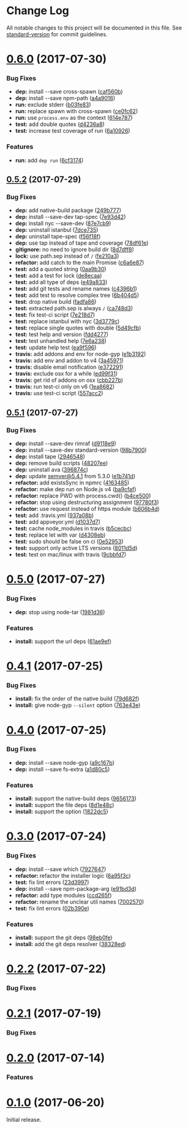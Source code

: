 # Change Log

All notable changes to this project will be documented in this file. See [standard-version](https://github.com/conventional-changelog/standard-version) for commit guidelines.

<a name="0.6.0"></a>
# [0.6.0](https://github.com/watilde/dep/compare/v0.5.2...v0.6.0) (2017-07-30)


### Bug Fixes

* **dep:** install --save cross-spawn ([caf560b](https://github.com/watilde/dep/commit/caf560b))
* **dep:** install --save npm-path ([a4a9016](https://github.com/watilde/dep/commit/a4a9016))
* **run:** exclude stderr ([b03fe83](https://github.com/watilde/dep/commit/b03fe83))
* **run:** replace spawn with cross-spawn ([ce0fc62](https://github.com/watilde/dep/commit/ce0fc62))
* **run:** use `process.env` as the context ([614e787](https://github.com/watilde/dep/commit/614e787))
* **test:** add double quotes ([d4236a8](https://github.com/watilde/dep/commit/d4236a8))
* **test:** increase test coverage of run ([6a10926](https://github.com/watilde/dep/commit/6a10926))


### Features

* **run:** add `dep run` ([6cf3174](https://github.com/watilde/dep/commit/6cf3174))



<a name="0.5.2"></a>
## [0.5.2](https://github.com/watilde/dep/compare/v0.5.1...v0.5.2) (2017-07-29)


### Bug Fixes

* **dep:** add native-build package ([249b777](https://github.com/watilde/dep/commit/249b777))
* **dep:** install --save-dev tap-spec ([7e93d42](https://github.com/watilde/dep/commit/7e93d42))
* **dep:** install nyc --save-dev ([87e7cb9](https://github.com/watilde/dep/commit/87e7cb9))
* **dep:** uninstall istanbul ([7dce735](https://github.com/watilde/dep/commit/7dce735))
* **dep:** uninstall tape-spec ([f56f18f](https://github.com/watilde/dep/commit/f56f18f))
* **dep:** use tap instead of tape and coverage ([78df61e](https://github.com/watilde/dep/commit/78df61e))
* **gitignore:** no need to ignore build dir ([8d7dff8](https://github.com/watilde/dep/commit/8d7dff8))
* **lock:** use path.sep instead of `/` ([fe210a3](https://github.com/watilde/dep/commit/fe210a3))
* **refactor:** add catch to the main Promise ([c6a6e87](https://github.com/watilde/dep/commit/c6a6e87))
* **test:** add a quoted string ([0aa9b30](https://github.com/watilde/dep/commit/0aa9b30))
* **test:** add a test for lock ([de8ecaa](https://github.com/watilde/dep/commit/de8ecaa))
* **test:** add all type of deps ([e49a833](https://github.com/watilde/dep/commit/e49a833))
* **test:** add git tests and rename names ([c4396b1](https://github.com/watilde/dep/commit/c4396b1))
* **test:** add test to resolve complex tree ([6b404d5](https://github.com/watilde/dep/commit/6b404d5))
* **test:** drop native build ([fadfa86](https://github.com/watilde/dep/commit/fadfa86))
* **test:** extracted path.sep is always `/` ([ca748d3](https://github.com/watilde/dep/commit/ca748d3))
* **test:** fix test-ci script ([7e218d7](https://github.com/watilde/dep/commit/7e218d7))
* **test:** replace istanbul with nyc ([3d3779c](https://github.com/watilde/dep/commit/3d3779c))
* **test:** replace single quotes with double ([5d49cfb](https://github.com/watilde/dep/commit/5d49cfb))
* **test:** test help and version ([fdd4277](https://github.com/watilde/dep/commit/fdd4277))
* **test:** test unhandled help ([7e6a238](https://github.com/watilde/dep/commit/7e6a238))
* **test:** update help test ([ea9f596](https://github.com/watilde/dep/commit/ea9f596))
* **travis:** add addons and env for node-gyp ([e1b3192](https://github.com/watilde/dep/commit/e1b3192))
* **travis:** add env and addon to v4 ([3a45971](https://github.com/watilde/dep/commit/3a45971))
* **travis:** disable email notification ([e372291](https://github.com/watilde/dep/commit/e372291))
* **travis:** exclude osx for a while ([ed99f31](https://github.com/watilde/dep/commit/ed99f31))
* **travis:** get rid of addons on osx ([cbb227b](https://github.com/watilde/dep/commit/cbb227b))
* **travis:** run test-ci only on v6 ([1ea8682](https://github.com/watilde/dep/commit/1ea8682))
* **travis:** use test-ci script ([557acc2](https://github.com/watilde/dep/commit/557acc2))



<a name="0.5.1"></a>
## [0.5.1](https://github.com/watilde/dep/compare/v0.5.0...v0.5.1) (2017-07-27)


### Bug Fixes

* **dep:** install --save-dev rimraf ([d9118e9](https://github.com/watilde/dep/commit/d9118e9))
* **dep:** install --save-dev standard-version ([98b7900](https://github.com/watilde/dep/commit/98b7900))
* **dep:** install tape ([2946548](https://github.com/watilde/dep/commit/2946548))
* **dep:** remove build scripts ([48207ee](https://github.com/watilde/dep/commit/48207ee))
* **dep:** uninstall ava ([396874c](https://github.com/watilde/dep/commit/396874c))
* **dep:** update semver@5.4.1 from 5.3.0 ([e1b741d](https://github.com/watilde/dep/commit/e1b741d))
* **refactor:** add existsSync in npmrc ([4163485](https://github.com/watilde/dep/commit/4163485))
* **refactor:** make dep run on Node.js v4 ([ba9cfaf](https://github.com/watilde/dep/commit/ba9cfaf))
* **refactor:** replace PWD with process.cwd() ([b4ce500](https://github.com/watilde/dep/commit/b4ce500))
* **refactor:** stop using destructuring assignment ([97780f3](https://github.com/watilde/dep/commit/97780f3))
* **refactor:** use request instead of https module ([b606b4d](https://github.com/watilde/dep/commit/b606b4d))
* **test:** add .travis.yml ([937a08b](https://github.com/watilde/dep/commit/937a08b))
* **test:** add appveyor.yml ([d1037d7](https://github.com/watilde/dep/commit/d1037d7))
* **test:** cache node_modules in travis ([b5cecbc](https://github.com/watilde/dep/commit/b5cecbc))
* **test:** replace let with var ([d4308eb](https://github.com/watilde/dep/commit/d4308eb))
* **test:** sudo should be false on ci ([0e52953](https://github.com/watilde/dep/commit/0e52953))
* **test:** support only active LTS versions ([8011d5d](https://github.com/watilde/dep/commit/8011d5d))
* **test:** test on mac/linux with travis ([9cbbfd7](https://github.com/watilde/dep/commit/9cbbfd7))



<a name="0.5.0"></a>
# [0.5.0](https://github.com/watilde/dep/compare/v0.4.1...v0.5.0) (2017-07-27)


### Bug Fixes

* **dep:** stop using node-tar ([1981d36](https://github.com/watilde/dep/commit/1981d36))


### Features
* **install:** support the url deps ([61ae9ef](https://github.com/watilde/dep/commit/61ae9ef))


<a name="0.4.1"></a>
# [0.4.1](https://github.com/watilde/dep/compare/v0.4.0...v0.4.1) (2017-07-25)


### Bug Fixes
* **install:** fix the order of the native build ([79d682f](https://github.com/watilde/dep/commit/79d682f))
* **install:** give node-gyp `--silent` option ([763e43e](https://github.com/watilde/dep/commit/763e43e))

<a name="0.4.0"></a>
# [0.4.0](https://github.com/watilde/dep/compare/v0.3.0...v0.4.0) (2017-07-25)

### Bug Fixes
* **dep:** install --save node-gyp ([a9c167b](https://github.com/watilde/dep/commit/a9c167b))
* **dep:** install --save fs-extra ([a1d80c5](https://github.com/watilde/dep/commit/a1d80c5))

### Features
* **install:** support the native-build deps ([9656173](https://github.com/watilde/dep/commit/9656173))
* **install:** support the file deps ([8d1e48c](https://github.com/watilde/dep/commit/8d1e48c))
* **install:** support the <commit-ish> option ([1822dc5](https://github.com/watilde/dep/commit/1822dc5))


<a name="0.3.0"></a>
# [0.3.0](https://github.com/watilde/dep/compare/v0.2.2...v0.3.0) (2017-07-24)

### Bug Fixes
* **dep:** install --save which ([7927647](https://github.com/watilde/dep/commit/7927647))
* **refactor:** refactor the installer logic ([6a95f3c](https://github.com/watilde/dep/commit/6a95f3c))
* **test:** fix lint errors ([23d3997](https://github.com/watilde/dep/commit/23d3997))
* **dep:** install --save npm-package-arg ([e91bd3d](https://github.com/watilde/dep/commit/e91bd3d))
* **refactor:** add type modules ([ccd265f](https://github.com/watilde/dep/commit/ccd265f))
* **refactor:** rename the unclear util names ([7002570](https://github.com/watilde/dep/commit/7002570))
* **test:** fix lint errors ([02b390e](https://github.com/watilde/dep/commit/02b390e))


### Features
* **install:** support the git deps ([98eb0fe](https://github.com/watilde/dep/commit/98eb0fe))
* **install:** add the git deps resolver ([38328ed](https://github.com/watilde/dep/commit/38328ed))

<a name="0.2.2"></a>
# [0.2.2](https://github.com/watilde/dep/compare/v0.2.1...v0.2.2) (2017-07-22)


### Bug Fixes


<a name="0.2.1"></a>
# [0.2.1](https://github.com/watilde/dep/compare/v0.2.0...v0.2.2) (2017-07-19)


### Bug Fixes


<a name="0.2.0"></a>
# [0.2.0](https://github.com/watilde/dep/compare/v0.1.0...v0.2.0) (2017-07-14)


### Features


<a name="0.1.0"></a>
# [0.1.0](https://github.com/watilde/dep/compare/fc3d2a5...v0.1.0) (2017-06-20)

Initial release.
